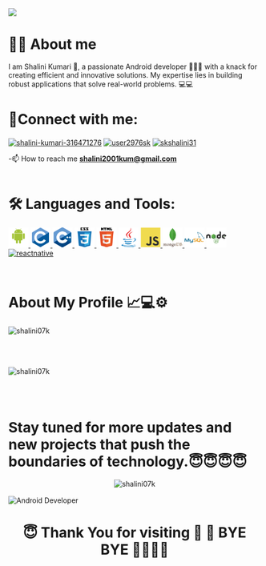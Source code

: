 <p><img align="center" height="400" weidth="500" src="https://media1.tenor.com/m/Bpv9wTLKMskAAAAd/computer-nerds.gif" /></p>

# 🙋‍♂️ About me
<p>I am Shalini Kumari 🌼, a passionate Android developer 👩🏼‍💻 with a knack for creating efficient and innovative solutions. My expertise lies in building robust applications that solve real-world problems. 💻💻</p>

# 🤝Connect with me:

<p align="left">
<a href="https://linkedin.com/in/shalini-kumari-316471276" target="blank"><img align="center" src="https://raw.githubusercontent.com/rahuldkjain/github-profile-readme-generator/master/src/images/icons/Social/linked-in-alt.svg" alt="shalini-kumari-316471276" height="30" width="40" /></a>
<a href="https://www.leetcode.com/user2976sk" target="blank"><img align="center" src="https://raw.githubusercontent.com/rahuldkjain/github-profile-readme-generator/master/src/images/icons/Social/leet-code.svg" alt="user2976sk" height="30" width="40" /></a>
<a href="https://auth.geeksforgeeks.org/user/skshalini31" target="blank"><img align="center" src="https://raw.githubusercontent.com/rahuldkjain/github-profile-readme-generator/master/src/images/icons/Social/geeks-for-geeks.svg" alt="skshalini31" height="30" width="40" /></a>
</p>

-📫 How to reach me **shalini2001kum@gmail.com**
<br><br>

# 🛠️ Languages and Tools:

<p align="left"> <a href="https://developer.android.com" target="_blank" rel="noreferrer"> <img src="https://raw.githubusercontent.com/devicons/devicon/master/icons/android/android-original-wordmark.svg" alt="android" width="40" height="40"/> </a> <a href="https://www.cprogramming.com/" target="_blank" rel="noreferrer"> <img src="https://raw.githubusercontent.com/devicons/devicon/master/icons/c/c-original.svg" alt="c" width="40" height="40"/> </a> <a href="https://www.w3schools.com/cpp/" target="_blank" rel="noreferrer"> <img src="https://raw.githubusercontent.com/devicons/devicon/master/icons/cplusplus/cplusplus-original.svg" alt="cplusplus" width="40" height="40"/> </a> <a href="https://www.w3schools.com/css/" target="_blank" rel="noreferrer"> <img src="https://raw.githubusercontent.com/devicons/devicon/master/icons/css3/css3-original-wordmark.svg" alt="css3" width="40" height="40"/> </a> <a href="https://www.w3.org/html/" target="_blank" rel="noreferrer"> <img src="https://raw.githubusercontent.com/devicons/devicon/master/icons/html5/html5-original-wordmark.svg" alt="html5" width="40" height="40"/> </a> <a href="https://www.java.com" target="_blank" rel="noreferrer"> <img src="https://raw.githubusercontent.com/devicons/devicon/master/icons/java/java-original.svg" alt="java" width="40" height="40"/> </a> <a href="https://developer.mozilla.org/en-US/docs/Web/JavaScript" target="_blank" rel="noreferrer"> <img src="https://raw.githubusercontent.com/devicons/devicon/master/icons/javascript/javascript-original.svg" alt="javascript" width="40" height="40"/> </a> <a href="https://www.mongodb.com/" target="_blank" rel="noreferrer"> <img src="https://raw.githubusercontent.com/devicons/devicon/master/icons/mongodb/mongodb-original-wordmark.svg" alt="mongodb" width="40" height="40"/> </a> <a href="https://www.mysql.com/" target="_blank" rel="noreferrer"> <img src="https://raw.githubusercontent.com/devicons/devicon/master/icons/mysql/mysql-original-wordmark.svg" alt="mysql" width="40" height="40"/> </a> <a href="https://nodejs.org" target="_blank" rel="noreferrer"> <img src="https://raw.githubusercontent.com/devicons/devicon/master/icons/nodejs/nodejs-original-wordmark.svg" alt="nodejs" width="40" height="40"/> </a> <a href="https://reactnative.dev/" target="_blank" rel="noreferrer"> <img src="https://reactnative.dev/img/header_logo.svg" alt="reactnative" width="40" height="40"/> </a> </p>
<br>

# About My Profile 📈💻⚙️
<p><img align="center" src="https://github-readme-stats.vercel.app/api/top-langs?username=shalini07k&show_icons=true&locale=en&layout=compact" alt="shalini07k" /></p>
<br><br>
<p><img align="center" src="https://github-readme-streak-stats.herokuapp.com/?user=shalini07k&" alt="shalini07k" /></p>
<br><br>

# Stay tuned for more updates and new projects that push the boundaries of technology.😇😇😇😇
<p align="center"> <img src="https://komarev.com/ghpvc/?username=shalini07k&label=Profile%20views&color=0e75b6&style=flat" alt="shalini07k" /> </p>
<p><img align="center" height="400" weidth="500" src="https://i0.wp.com/drunkenanimeblog.com/wp-content/uploads/2018/02/anime-busy.gif?fit=500%2C281&ssl=1" alt="Android Developer" /></p>
<h1 align="center"><b>😇 Thank You for visiting 🙏 🙏 BYE BYE 👋👋👋👋</b></h1>


